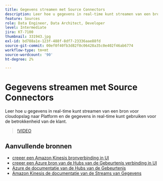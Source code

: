 ```yaml
---
title: Gegevens streamen met Source Connectors
description: Leer hoe u gegevens in real-time kunt streamen van een bron voor cloudopslag naar Platform en de gegevens in real-time kunt gebruiken voor de betrokkenheid van de klant.
feature: Sources
role: Data Engineer, Data Architect, Developer
level: Intermediate
jira: KT-7100
thumbnail: 331943.jpg
exl-id: bd788a1e-123f-488f-8df7-23336aae88fd
source-git-commit: 00ef0f40fb3d82f0c06428a35c0e402f46ab6774
workflow-type: tm+mt
source-wordcount: '90'
ht-degree: 2%

---
```


# Gegevens streamen met Source Connectors

Leer hoe u gegevens in real-time kunt streamen van een bron voor cloudopslag naar Platform en de gegevens in real-time kunt gebruiken voor de betrokkenheid van de klant.


>[!VIDEO](https://video.tv.adobe.com/v/331943?learn=on)

## Aanvullende bronnen

* [ creeer een Amazon Kinesis bronverbinding in UI ](https://experienceleague.adobe.com/docs/experience-platform/sources/ui-tutorials/create/cloud-storage/kinesis.html)
* [ creeer een Azure bron van de Hubs van de Gebeurtenis verbinding in UI ](https://experienceleague.adobe.com/docs/experience-platform/sources/ui-tutorials/create/cloud-storage/eventhub.html)
* [ Azure de documentatie van de Hubs van de Gebeurtenis ](https://docs.microsoft.com/en-us/azure/event-hubs/)
* [ Amazon Kinesis de documentatie van de Streams van Gegevens ](https://docs.aws.amazon.com/kinesis/index.html)
